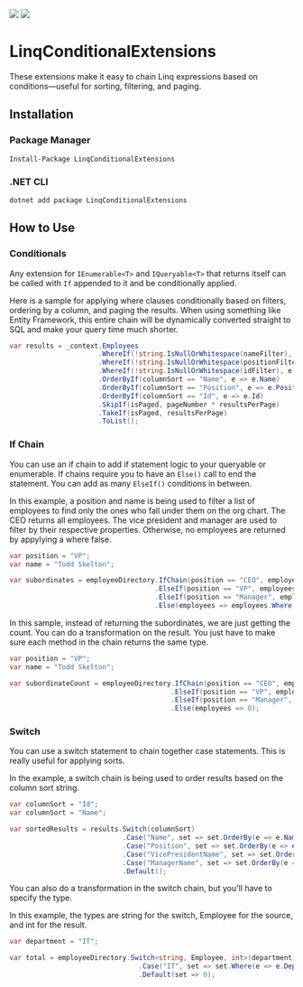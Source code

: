 [![](https://img.shields.io/nuget/vpre/LinqConditionalExtensions.svg)](https://www.nuget.org/packages/LinqConditionalExtensions)
[![](https://img.shields.io/nuget/v/LinqConditionalExtensions.svg)](https://www.nuget.org/packages/LinqConditionalExtensions)

# LinqConditionalExtensions
These extensions make it easy to chain Linq expressions based on conditions—useful for sorting, filtering, and paging.

## Installation
### Package Manager
`Install-Package LinqConditionalExtensions`

### .NET CLI
`dotnet add package LinqConditionalExtensions`

## How to Use
### Conditionals
Any extension for `IEnumerable<T>` and `IQueryable<T>` that returns itself can be called with `If` appended to it and be conditionally applied.

Here is a sample for applying where clauses conditionally based on filters, ordering by a column, and paging the results. When using something like Entity Framework, this entire chain will be dynamically converted straight to SQL and make your query time much shorter.
```csharp
var results = _context.Employees
					  .WhereIf(!string.IsNullOrWhitespace(nameFilter), e => e.Name.Contains(nameFilter))
					  .WhereIf(!string.IsNullOrWhitespace(positionFilter), e => e.Position.Contains(positionFilter))
					  .WhereIf(!string.IsNullOrWhitespace(idFilter), e => e.Id == idFilter)
					  .OrderByIf(columnSort == "Name", e => e.Name)
					  .OrderByIf(columnSort == "Position", e => e.Position)
					  .OrderByIf(columnSort == "Id", e => e.Id)
					  .SkipIf(isPaged, pageNumber * resultsPerPage)
					  .TakeIf(isPaged, resultsPerPage)
					  .ToList();
```

### If Chain
You can use an if chain to add if statement logic to your queryable or enumerable. If chains require you to have an `Else()` call to end the statement. You can add as many `ElseIf()` conditions in between.

In this example, a position and name is being used to filter a list of employees to find only the ones who fall under them on the org chart. The CEO returns all employees. The vice president and manager are used to filter by their respective properties. Otherwise, no employees are returned by appylying a where false.

```csharp
var position = "VP";
var name = "Todd Skelton";

var subordinates = employeeDirectory.IfChain(position == "CEO", employees => employees)
                                    .ElseIf(position == "VP", employees => employees.Where(employee => employee.VicePresidentName == name))
                                    .ElseIf(position == "Manager", employees => employees.Where(employee => employee.ManagerName == name))
                                    .Else(employees => employees.Where(employee => false));
```

In this sample, instead of returning the subordinates, we are just getting the count. You can do a transformation on the result. You just have to make sure each method in the chain returns the same type.

```csharp
var position = "VP";
var name = "Todd Skelton";

var subordinateCount = employeeDirectory.IfChain(position == "CEO", employees => employees.Count())
                                        .ElseIf(position == "VP", employees => employees.Where(employee => employee.VicePresidentName == name).Count())
                                        .ElseIf(position == "Manager", employees => employees.Where(employee => employee.ManagerName == name).Count())
                                        .Else(employees => 0);
```

### Switch
You can use a switch statement to chain together case statements. This is really useful for applying sorts.

In the example, a switch chain is being used to order results based on the column sort string.

```csharp
var columnSort = "Id";
var columnSort = "Name";

var sortedResults = results.Switch(columnSort)
                            .Case("Name", set => set.OrderBy(e => e.Name))
                            .Case("Position", set => set.OrderBy(e => e.Position))
                            .Case("VicePresidentName", set => set.OrderBy(e => e.VicePresidentName))
                            .Case("ManagerName", set => set.OrderBy(e => e.ManagerName))
                            .Default();
```

You can also do a transformation in the switch chain, but you'll have to specify the type.

In this example, the types are string for the switch, Employee for the source, and int for the result.

```csharp
var department = "IT";

var total = employeeDirectory.Switch<string, Employee, int>(department)
                                .Case("IT", set => set.Where(e => e.Department == "Information Technology").Count())
                                .Default(set => 0);
```